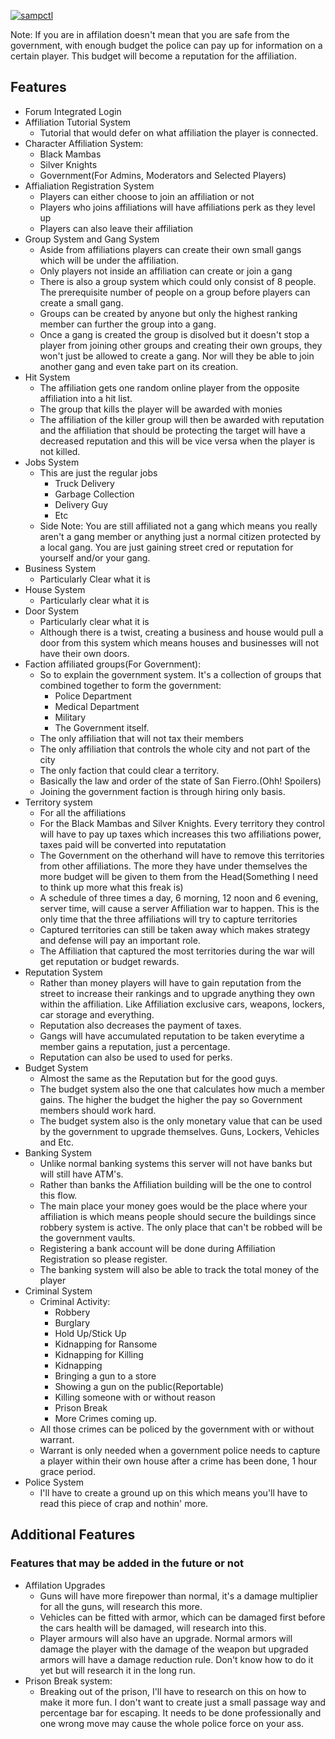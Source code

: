 [![sampctl](https://img.shields.io/badge/sampctl-sampstgaming-2f2f2f.svg?style=for-the-badge)](https://github.com/AtraXaz/stgaming_samp)

Note: If you are in affilation doesn't mean that you are safe from the government, with enough budget the police can pay up for information on a certain player. This budget will become a reputation for the affiliation.

## Features

- Forum Integrated Login
- Affiliation Tutorial System
  - Tutorial that would defer on what affiliation the player is connected.
- Character Affiliation System:
  - Black Mambas
  - Silver Knights
  - Government(For Admins, Moderators and Selected Players)
- Affialiation Registration System
  - Players can either choose to join an affiliation or not
  - Players who joins affiliations will have affiliations perk as they level up
  - Players can also leave their affiliation
- Group System and Gang System
  - Aside from affiliations players can create their own small gangs which will be under the affiliation.
  - Only players not inside an affiliation can create or join a gang
  - There is also a group system which could only consist of 8 people. The prerequisite number of people on a group before players can create a small gang.
  - Groups can be created by anyone but only the highest ranking member can further the group into a gang.
  - Once a gang is created the group is disolved but it doesn't stop a player from joining other groups and creating their own groups, they won't just be allowed to create a gang. Nor will they be able to join another gang and even take part on its creation.
- Hit System
  - The affiliation gets one random online player from the opposite affiliation into a hit list.
  - The group that kills the player will be awarded with monies
  - The affiliation of the killer group will then be awarded with reputation and the affiliation that should be protecting the target will have a decreased reputation and this will be vice versa when the player is not killed.
- Jobs System
  - This are just the regular jobs
    - Truck Delivery
    - Garbage Collection
    - Delivery Guy
    - Etc
  - Side Note: You are still affiliated not a gang which means you really aren't a gang member or anything just a normal citizen protected by a local gang. You are just gaining street cred or reputation for yourself and/or your gang.
- Business System
  - Particularly Clear what it is
- House System
  - Particularly clear what it is
- Door System
  - Particularly clear what it is
  - Although there is a twist, creating a business and house would pull a door from this system which means houses and businesses will not have their own doors.
- Faction affiliated groups(For Government):
  - So to explain the government system. It's a collection of groups that combined together to form the government:
    - Police Department
    - Medical Department
    - Military
    - The Government itself.
  - The only affiliation that will not tax their members
  - The only affiliation that controls the whole city and not part of the city
  - The only faction that could clear a territory.
  - Basically the law and order of the state of San Fierro.(Ohh! Spoilers)
  - Joining the government faction is through hiring only basis.
- Territory system
  - For all the affiliations
  - For the Black Mambas and Silver Knights. Every territory they control will have to pay up taxes which increases this two affiliations power, taxes paid will be converted into reputatation
  - The Government on the otherhand will have to remove this territories from other affiliations. The more they have under themselves the more budget will be given to them from the Head(Something I need to think up more what this freak is)
  - A schedule of three times a day, 6 morning, 12 noon and 6 evening, server time, will cause a server Affiliation war to happen. This is the only time that the three affiliations will try to capture territories
  - Captured territories can still be taken away which makes strategy and defense will pay an important role.
  - The Affiliation that captured the most territories during the war will get reputation or budget rewards.
- Reputation System
  - Rather than money players will have to gain reputation from the street to increase their rankings and to upgrade anything they own within the affiliation. Like Affiliation exclusive cars, weapons, lockers, car storage and everything.
  - Reputation also decreases the payment of taxes.
  - Gangs will have accumulated reputation to be taken everytime a member gains a reputation, just a percentage.
  - Reputation can also be used to used for perks.
- Budget System
  - Almost the same as the Reputation but for the good guys.
  - The budget system also the one that calculates how much a member gains. The higher the budget the higher the pay so Government members should work hard.
  - The budget system also is the only monetary value that can be used by the government to upgrade themselves. Guns, Lockers, Vehicles and Etc.
- Banking System
  - Unlike normal banking systems this server will not have banks but will still have ATM's.
  - Rather than banks the Affiliation building will be the one to control this flow.
  - The main place your money goes would be the place where your affiliation is which means people should secure the buildings since robbery system is active. The only place that can't be robbed will be the government vaults.
  - Registering a bank account will be done during Affiliation Registration so please register.
  - The banking system will also be able to track the total money of the player
- Criminal System
  - Criminal Activity:
    - Robbery
    - Burglary
    - Hold Up/Stick Up
    - Kidnapping for Ransome
    - Kidnapping for Killing
    - Kidnapping
    - Bringing a gun to a store
    - Showing a gun on the public(Reportable)
    - Killing someone with or without reason
    - Prison Break
    - More Crimes coming up.
  - All those crimes can be policed by the government with or without warrant.
  - Warrant is only needed when a government police needs to capture a player within their own house after a crime has been done, 1 hour grace period.
- Police System
  - I'll have to create a ground up on this which means you'll have to read this piece of crap and nothin' more.

## Additional Features

### Features that may be added in the future or not

- Affilation Upgrades
  - Guns will have more firepower than normal, it's a damage multiplier for all the guns, will research this more.
  - Vehicles can be fitted with armor, which can be damaged first before the cars health will be damaged, will research into this.
  - Player armours will also have an upgrade. Normal armors will damage the player with the damage of the weapon but upgraded armors will have a damage reduction rule. Don't know how to do it yet but will research it in the long run.
- Prison Break system:
  - Breaking out of the prison, I'll have to research on this on how to make it more fun. I don't want to create just a small passage way and percentage bar for escaping. It needs to be done professionally and one wrong move may cause the whole police force on your ass.
